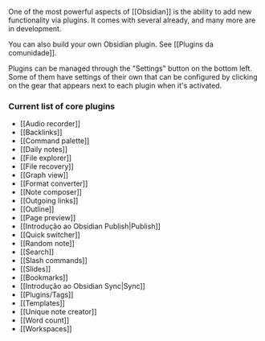 One of the most powerful aspects of [[Obsidian]] is the ability to add new functionality via plugins. It comes with several already, and many more are in development.

You can also build your own Obsidian plugin. See [[Plugins da comunidade]].

Plugins can be managed through the "Settings" button on the bottom left. Some of them have settings of their own that can be configured by clicking on the gear that appears next to each plugin when it's activated.

### Current list of core plugins

- [[Audio recorder]]
- [[Backlinks]]
- [[Command palette]]
- [[Daily notes]]
- [[File explorer]]
- [[File recovery]]
- [[Graph view]]
- [[Format converter]]
- [[Note composer]]
- [[Outgoing links]]
- [[Outline]]
- [[Page preview]]
- [[Introdução ao Obsidian Publish|Publish]]
- [[Quick switcher]]
- [[Random note]]
- [[Search]]
- [[Slash commands]]
- [[Slides]]
- [[Bookmarks]]
- [[Introdução ao Obsidian Sync|Sync]]
- [[Plugins/Tags]]
- [[Templates]]
- [[Unique note creator]]
- [[Word count]]
- [[Workspaces]]
